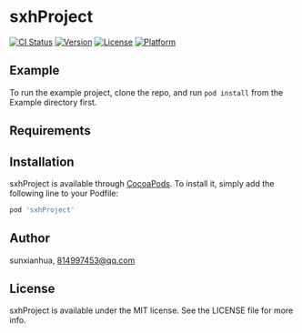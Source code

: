 # sxhProject

[![CI Status](https://img.shields.io/travis/sunxianhua/sxhProject.svg?style=flat)](https://travis-ci.org/sunxianhua/sxhProject)
[![Version](https://img.shields.io/cocoapods/v/sxhProject.svg?style=flat)](https://cocoapods.org/pods/sxhProject)
[![License](https://img.shields.io/cocoapods/l/sxhProject.svg?style=flat)](https://cocoapods.org/pods/sxhProject)
[![Platform](https://img.shields.io/cocoapods/p/sxhProject.svg?style=flat)](https://cocoapods.org/pods/sxhProject)

## Example

To run the example project, clone the repo, and run `pod install` from the Example directory first.

## Requirements

## Installation

sxhProject is available through [CocoaPods](https://cocoapods.org). To install
it, simply add the following line to your Podfile:

```ruby
pod 'sxhProject'
```

## Author

sunxianhua, 814997453@qq.com

## License

sxhProject is available under the MIT license. See the LICENSE file for more info.
